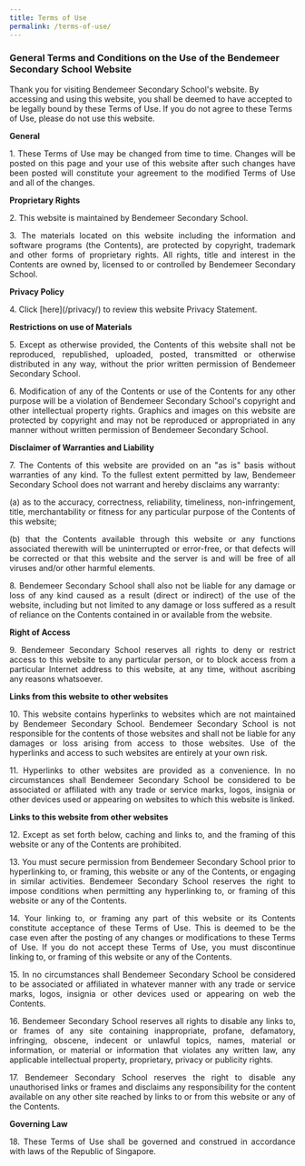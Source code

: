 ```yaml
---
title: Terms of Use
permalink: /terms-of-use/
---
```

### **General Terms and Conditions on the Use of the Bendemeer Secondary School Website**

Thank you for visiting Bendemeer Secondary School's website.  By accessing and using this website, you shall be deemed to have accepted to be legally bound by these Terms of Use. If you do not agree to these Terms of Use, please do not use this website.

**General**

<p style="text-align: justify;">1. These Terms of Use may be changed from time to time. Changes will be posted on this page and your use of this website after such changes have been posted will constitute your agreement to the modified Terms of Use and all of the changes.</p>

**Proprietary Rights**

<p style="text-align: justify;">2. This website is maintained by Bendemeer Secondary School.</p>

<p style="text-align: justify;">3. The materials located on this website including the information and software programs (the Contents), are protected by copyright, trademark and other forms of proprietary rights. All rights, title and interest in the Contents are owned by, licensed to or controlled by Bendemeer Secondary School.</p>

**Privacy Policy**

<p style="text-align: justify;">4. Click [here](/privacy/) to review this website Privacy Statement.</p>

**Restrictions on use of Materials**

<p style="text-align: justify;">5. Except as otherwise provided, the Contents of this website shall not be reproduced, republished, uploaded, posted, transmitted or otherwise distributed in any way, without the prior written permission of Bendemeer Secondary School.</p>

<p style="text-align: justify;">6. Modification of any of the Contents or use of the Contents for any other purpose will be a violation of Bendemeer Secondary School's copyright and other intellectual property rights. Graphics and images on this website are protected by copyright and may not be reproduced or appropriated in any manner without written permission of Bendemeer Secondary School.</p>

**Disclaimer of Warranties and Liability**

<p style="text-align: justify;">7. The Contents of this website are provided on an "as is" basis without warranties of any kind. To the fullest extent permitted by law, Bendemeer Secondary School does not warrant and hereby disclaims any warranty:</p>

<p style="text-align: justify;">(a) as to the accuracy, correctness, reliability, timeliness, non-infringement, title, merchantability or fitness for any particular purpose of the Contents of this website;</p>

<p style="text-align: justify;">(b) that the Contents available through this website or any functions associated therewith will be uninterrupted or error-free, or that defects will be corrected or that this website and the server is and will be free of all viruses and/or other harmful elements.</p>

<p style="text-align: justify;">8. Bendemeer Secondary School shall also not be liable for any damage or loss of any kind caused as a result (direct or indirect) of the use of the website, including but not limited to any damage or loss suffered as a result of reliance on the Contents contained in or available from the website.</p>

**Right of Access**

<p style="text-align: justify;">9. Bendemeer Secondary School reserves all rights to deny or restrict access to this website to any particular person, or to block access from a particular Internet address to this website, at any time, without ascribing any reasons whatsoever.</p>

**Links from this website to other websites**

<p style="text-align: justify;">10. This website contains hyperlinks to websites which are not maintained by Bendemeer Secondary School. Bendemeer Secondary School is not responsible for the contents of those websites and shall not be liable for any damages or loss arising from access to those websites. Use of the hyperlinks and access to such websites are entirely at your own risk.</p>

<p style="text-align: justify;">11. Hyperlinks to other websites are provided as a convenience. In no circumstances shall Bendemeer Secondary School be considered to be associated or affiliated with any trade or service marks, logos, insignia or other devices used or appearing on websites to which this website is linked.</p>

**Links to this website from other websites**

<p style="text-align: justify;">12. Except as set forth below, caching and links to, and the framing of this website or any of the Contents are prohibited.</p>

<p style="text-align: justify;">13. You must secure permission from Bendemeer Secondary School prior to hyperlinking to, or framing, this website or any of the Contents, or engaging in similar activities. Bendemeer Secondary School reserves the right to impose conditions when permitting any hyperlinking to, or framing of this website or any of the Contents.</p>

<p style="text-align: justify;">14. Your linking to, or framing any part of this website or its Contents constitute acceptance of these Terms of Use. This is deemed to be the case even after the posting of any changes or modifications to these Terms of Use. If you do not accept these Terms of Use, you must discontinue linking to, or framing of this website or any of the Contents.</p>

<p style="text-align: justify;">15. In no circumstances shall Bendemeer Secondary School be considered to be associated or affiliated in whatever manner with any trade or service marks, logos, insignia or other devices used or appearing on web the Contents.</p>

<p style="text-align: justify;">16. Bendemeer Secondary School reserves all rights to disable any links to, or frames of any site containing inappropriate, profane, defamatory, infringing, obscene, indecent or unlawful topics, names, material or information, or material or information that violates any written law, any applicable intellectual property, proprietary, privacy or publicity rights.</p>

<p style="text-align: justify;">17. Bendemeer Secondary School reserves the right to disable any unauthorised links or frames and disclaims any responsibility for the content available on any other site reached by links to or from this website or any of the Contents.</p>

**Governing Law**

<p style="text-align: justify;">18. These Terms of Use shall be governed and construed in accordance with laws of the Republic of Singapore.</p>